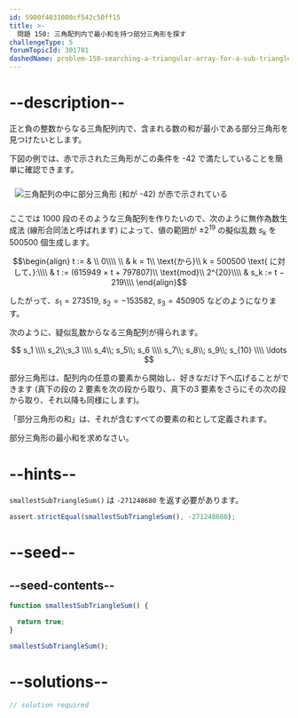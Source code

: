 ```yaml
---
id: 5900f4031000cf542c50ff15
title: >-
  問題 150: 三角配列内で最小和を持つ部分三角形を探す
challengeType: 5
forumTopicId: 301781
dashedName: problem-150-searching-a-triangular-array-for-a-sub-triangle-having-minimum-sum
---
```


# --description--

正と負の整数からなる三角配列内で、含まれる数の和が最小である部分三角形を見つけたいとします。

下図の例では、赤で示された三角形がこの条件を -42 で満たしていることを簡単に確認できます。

<img class="img-responsive center-block" alt="三角配列の中に部分三角形 (和が -42) が赤で示されている" src="https://cdn.freecodecamp.org/curriculum/project-euler/searching-a-triangular-array-for-a-sub-triangle-having-minimum-sum.gif" style="background-color: white; padding: 10px;" />

ここでは 1000 段のそのような三角配列を作りたいので、次のように無作為数生成法 (線形合同法と呼ばれます) によって、値の範囲が $±2^{19}$ の擬似乱数 $s_k$ を 500500 個生成します。

$$\begin{align} t := & \\ 0\\\\ \\ & k = 1\\ \text{から}\\ k = 500500 \text{ に対して、}:\\\\ & t := (615949 × t + 797807)\\ \text{mod}\\ 2^{20}\\\\ & s_k := t − 219\\\\ \end{align}$$

したがって、$s_1 = 273519$, $s_2 = -153582$, $s_3 = 450905$ などのようになります。

次のように、疑似乱数からなる三角配列が得られます。

$$ s_1 \\\\ s_2\\;s_3 \\\\ s_4\\; s_5\\; s_6 \\\\ s_7\\; s_8\\; s_9\\; s_{10} \\\\ \ldots $$

部分三角形は、配列内の任意の要素から開始し、好きなだけ下へ広げることができます (真下の段の 2 要素を次の段から取り、真下の3 要素をさらにその次の段から取り、それ以降も同様にします)。

「部分三角形の和」は、それが含むすべての要素の和として定義されます。

部分三角形の最小和を求めなさい。

# --hints--

`smallestSubTriangleSum()` は `-271248680` を返す必要があります。

```js
assert.strictEqual(smallestSubTriangleSum(), -271248680);
```

# --seed--

## --seed-contents--

```js
function smallestSubTriangleSum() {

  return true;
}

smallestSubTriangleSum();
```

# --solutions--

```js
// solution required
```
